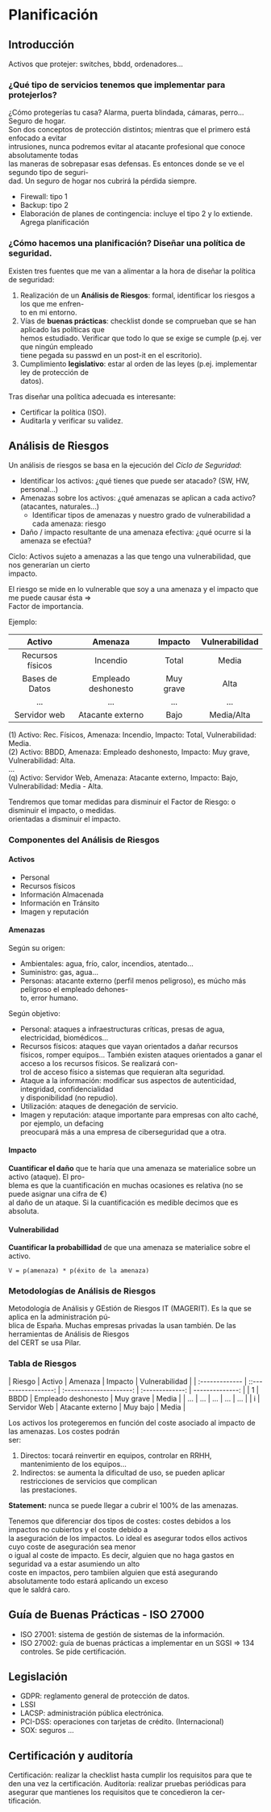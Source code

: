 # Planificación

## Introducción

Activos que protejer: switches, bbdd, ordenadores...

### ¿Qué tipo de servicios tenemos que implementar para protejerlos?
  
¿Cómo protegerías tu casa? Alarma, puerta blindada, cámaras, perro... Seguro de hogar.  
Son dos conceptos de protección distintos; mientras que el primero está enfocado a evitar  
intrusiones, nunca podremos evitar al atacante profesional que conoce absolutamente todas  
las maneras de sobrepasar esas defensas. Es entonces donde se ve el segundo tipo de seguri-  
dad. Un seguro de hogar nos cubrirá la pérdida siempre.
  
* Firewall: tipo 1
* Backup: tipo 2
* Elaboración de planes de contingencia: incluye el tipo 2 y lo extiende. Agrega planificación

### ¿Cómo hacemos una planificación? Diseñar una política de seguridad.

Existen tres fuentes que me van a alimentar a la hora de diseñar la política de seguridad: 

1. Realización de un **Análisis de Riesgos**: formal, identificar los riesgos a los que me enfren-  
to en mi entorno.
2. Vías de **buenas prácticas**: checklist donde se comprueban que se han aplicado las políticas que  
hemos estudiado. Verificar que todo lo que se exige se cumple (p.ej. ver que ningún empleado  
tiene pegada su passwd en un post-it en el escritorio).
3. Cumplimiento **legislativo**: estar al orden de las leyes (p.ej. implementar ley de protección de   
datos). 

Tras diseñar una política adecuada es interesante:

* Certificar la política (ISO).
* Auditarla y verificar su validez.

## Análisis de Riesgos

Un análisis de riesgos se basa en la ejecución del _Ciclo de Seguridad_:

* Identificar los activos: ¿qué tienes que puede ser atacado? (SW, HW, personal...)
* Amenazas sobre los activos: ¿qué amenazas se aplican a cada activo? (atacantes, naturales...)
	- Identificar tipos de amenazas y nuestro grado de vulnerabilidad a cada amenaza: riesgo
* Daño / impacto resultante de una amenaza efectiva: ¿qué ocurre si la amenaza se efectúa?

Ciclo: Activos sujeto a amenazas a las que tengo una vulnerabilidad, que nos generarían un cierto  
impacto.

El riesgo se mide en lo vulnerable que soy a una amenaza y el impacto que me puede causar ésta =>  
Factor de importancia.

Ejemplo:

  | Activo | Amenaza | Impacto | Vulnerabilidad |
  | :---: | :---: | :---: | :---: |
  | Recursos físicos | Incendio | Total | Media |
  | Bases de Datos | Empleado deshonesto | Muy grave | Alta |
  | ... | ... | ... | ... |
  | Servidor web | Atacante externo | Bajo | Media/Alta |
  
  (1) Activo: Rec. Físicos, Amenaza: Incendio, Impacto: Total, Vulnerabilidad: Media.  
  (2) Activo: BBDD, Amenaza: Empleado deshonesto, Impacto: Muy grave, Vulnerabilidad: Alta.  
  ...  
  (q) Activo: Servidor Web, Amenaza: Atacante externo, Impacto: Bajo, Vulnerabilidad: Media - Alta.  

Tendremos que tomar medidas para disminuir el Factor de Riesgo: o disminuir el impacto, o medidas.  
orientadas a disminuir el impacto.

### Componentes del Análisis de Riesgos

#### Activos
  * Personal
  * Recursos físicos
  * Información Almacenada
  * Información en Tránsito
  * Imagen y reputación

#### Amenazas

Según su origen:

  * Ambientales: agua, frío, calor, incendios, atentado...
  * Suministro: gas, agua...
  * Personas: atacante externo (perfil menos peligroso), es múcho más peligroso el empleado dehones-  
  to, error humano.

Según objetivo:

  * Personal: ataques a infraestructuras críticas, presas de agua, electricidad, biomédicos...
  * Recursos físicos: ataques que vayan orientados a dañar recursos físicos, romper equipos...
  También existen ataques orientados a ganar el acceso a los recursos físicos. Se realizará con-    
  trol de acceso físico a sistemas que requieran alta seguridad.
  * Ataque a la información: modificar sus aspectos de autenticidad, integridad, confidencialidad  
  y disponibilidad (no repudio).
  * Utilización: ataques de denegación de servicio.
  * Imagen y reputación: ataque importante para empresas con alto caché, por ejemplo, un defacing  
  preocupará más a una empresa de ciberseguridad que a otra.

#### Impacto

**Cuantificar el daño** que te haría que una amenaza se materialice sobre un activo (ataque). El pro-  
blema es que la cuantificación en muchas ocasiones es relativa (no se puede asignar una cifra de €)  
al daño de un ataque. Si la cuantificación es medible decimos que es absoluta.

#### Vulnerabilidad

**Cuantificar la probabillidad** de que una amenaza se materialice sobre el activo. 

	V = p(amenaza) * p(éxito de la amenaza)

### Metodologías de Análisis de Riesgos

Metodología de Análisis y GEstión de Riesgos IT (MAGERIT). Es la que se aplica en la administración pú-  
blica de España. Muchas empresas privadas la usan también. De las herramientas de Análisis de Riesgos  
del CERT se usa Pilar.

### Tabla de Riesgos

| Riesgo 		| Activo 			| Amenaza 				| Impacto 		| Vulnerabilidad |
| :------------- | ::-----------------: | :---------------------: | :-------------: | --------------: |
| 1				| BBDD 				| Empleado deshonesto	| Muy grave 	| Media  |
| ...			| ...				| ...					| ...			| ...  |
| i 			| Servidor Web		| Atacante externo		| Muy bajo 		| Media  |

Los activos los protegeremos en función del coste asociado al impacto de las amenazas. Los costes podrán  
ser:

1. Directos: tocará reinvertir en equipos, controlar en RRHH, mantenimiento de los equipos...
2. Indirectos: se aumenta la dificultad de uso, se pueden aplicar restricciones de servicios que complican  
las prestaciones.

**Statement:** nunca se puede llegar a cubrir el 100% de las amenazas.

Tenemos que diferenciar dos tipos de costes: costes debidos a los impactos no cubiertos y el coste debido a  
la aseguración de los impactos. Lo ideal es asegurar todos ellos activos cuyo coste de aseguración sea menor  
o igual al coste de impacto. Es decir, alguien que no haga gastos en seguridad va a estar asumiendo un alto  
coste en impactos, pero tambiíen alguien que está asegurando absolutamente todo estará aplicando un exceso    
que le saldrá caro.


## Guía de Buenas Prácticas - ISO 27000

* ISO 27001: sistema de gestión de sistemas de la información.
* ISO 27002: guía de buenas prácticas a implementar en un SGSI => 134 controles. Se pide certificación.


## Legislación

* GDPR: reglamento general de protección de datos.
* LSSI
* LACSP: administración pública electrónica.
* PCI-DSS: operaciones con tarjetas de crédito. (Internacional)
* SOX: seguros
...

## Certificación y auditoría

Certificación: realizar la checklist hasta cumplir los requisitos para que te den una vez la certificación.
Auditoría: realizar pruebas periódicas para asegurar que mantienes los requisitos que te concedieron la cer-  
tificación.